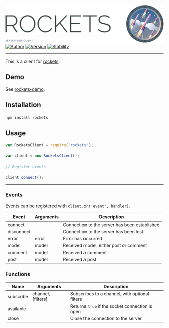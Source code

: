 ![Rockets](header.gif)
[![Author](http://img.shields.io/badge/author-u%2Frtheunissen-336699.svg?style=flat-square)](https://reddit.com/u/rtheunissen)
[![Version](https://img.shields.io/npm/v/rockets.svg?style=flat-square)]() [![Stability](https://img.shields.io/badge/stability-beta-fe7b63.svg?style=flat-square)]()

---

This is a client for [rockets](https://github.com/rtheunissen/rockets).

## Demo

See [rockets-demo](https://github.com/rtheunissen/rockets-demo).

## Installation

```bash
npm install rockets
```

## Usage

```js
var RocketsClient = require('rockets');

var client = new RocketsClient();

// Register events

client.connect();
```

---

### Events

Events can be registered with `client.on('event', handler)`.

| Event      | Arguments  | Description                                     |
|------------|------------|-------------------------------------------------|
| connect    |            | Connection to the server has been established   |
| disconnect |            | Connection to the server has been lost          |
| error      | error      | Error has occurred                              |
| model      | model      | Received model, either post or comment          |
| comment    | model      | Received a comment                              |
| post       | model      | Received a post                                 |

### Functions

| Name       | Arguments          | Description                                     |
|------------|--------------------|-------------------------------------------------|
| subscribe  | channel, [filters] | Subscribes to a channel, with optional filters  |
| available  |                    | Returns `true` if the socket connection is open |
| close      |                    | Close the connection to the server              |
